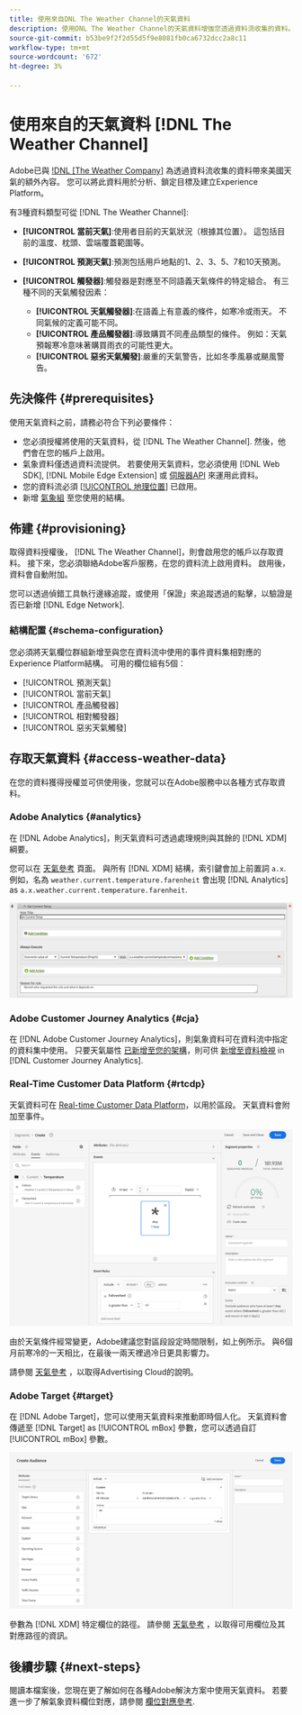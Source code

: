 ```yaml
---
title: 使用來自DNL The Weather Channel的天氣資料
description: 使用DNL The Weather Channel的天氣資料增強您透過資料流收集的資料。
source-git-commit: b53be9f2f2d55d5f9e8081fb0ca6732dcc2a8c11
workflow-type: tm+mt
source-wordcount: '672'
ht-degree: 3%

---
```



# 使用來自的天氣資料 [!DNL The Weather Channel]

Adobe已與 [!DNL [The Weather Company]](https://www.ibm.com/weather) 為透過資料流收集的資料帶來美國天氣的額外內容。 您可以將此資料用於分析、鎖定目標及建立Experience Platform。

有3種資料類型可從 [!DNL The Weather Channel]:

* **[!UICONTROL 當前天氣]**:使用者目前的天氣狀況（根據其位置）。 這包括目前的溫度、枕頭、雲端覆蓋範圍等。
* **[!UICONTROL 預測天氣]**:預測包括用戶地點的1、2、3、5、7和10天預測。
* **[!UICONTROL 觸發器]**:觸發器是對應至不同語義天氣條件的特定組合。 有三種不同的天氣觸發因素：

   * **[!UICONTROL 天氣觸發器]**:在語義上有意義的條件，如寒冷或雨天。 不同氣候的定義可能不同。
   * **[!UICONTROL 產品觸發器]**:導致購買不同產品類型的條件。 例如：天氣預報寒冷意味著購買雨衣的可能性更大。
   * **[!UICONTROL 惡劣天氣觸發]**:嚴重的天氣警告，比如冬季風暴或颶風警告。

## 先決條件 {#prerequisites}

使用天氣資料之前，請務必符合下列必要條件：

* 您必須授權將使用的天氣資料，從 [!DNL The Weather Channel]. 然後，他們會在您的帳戶上啟用。
* 氣象資料僅透過資料流提供。 若要使用天氣資料，您必須使用 [!DNL Web SDK], [!DNL Mobile Edge Extension] 或 [伺服器API](../../../server-api/overview.md) 來運用此資料。
* 您的資料流必須 [[!UICONTROL 地理位置]](../configure.md#advanced-options) 已啟用。
* 新增 [氣象組](#schema-configuration) 至您使用的結構。

## 佈建 {#provisioning}

取得資料授權後， [!DNL The Weather Channel]，則會啟用您的帳戶以存取資料。 接下來，您必須聯絡Adobe客戶服務，在您的資料流上啟用資料。 啟用後，資料會自動附加。

您可以透過偵錯工具執行邊緣追蹤，或使用「保證」來追蹤透過的點擊，以驗證是否已新增 [!DNL Edge Network].

### 結構配置 {#schema-configuration}

您必須將天氣欄位群組新增至與您在資料流中使用的事件資料集相對應的Experience Platform結構。 可用的欄位組有5個：

* [!UICONTROL 預測天氣]
* [!UICONTROL 當前天氣]
* [!UICONTROL 產品觸發器]
* [!UICONTROL 相對觸發器]
* [!UICONTROL 惡劣天氣觸發]

## 存取天氣資料 {#access-weather-data}

在您的資料獲得授權並可供使用後，您就可以在Adobe服務中以各種方式存取資料。

### Adobe Analytics {#analytics}

在 [!DNL Adobe Analytics]，則天氣資料可透過處理規則與其餘的 [!DNL XDM] 綱要。

您可以在 [天氣參考](weather-reference.md) 頁面。 與所有 [!DNL XDM] 結構，索引鍵會加上前置詞 `a.x`. 例如，名為 `weather.current.temperature.farenheit` 會出現 [!DNL Analytics] as `a.x.weather.current.temperature.farenheit`.

![處理規則介面](../../assets/datastreams/data-enrichment/weather/processing-rules.png)

### Adobe Customer Journey Analytics {#cja}

在 [!DNL Adobe Customer Journey Analytics]，則氣象資料可在資料流中指定的資料集中使用。 只要天氣屬性 [已新增至您的架構](#prerequisites-prerequisites)，則可供 [新增至資料檢視](https://experienceleague.adobe.com/docs/analytics-platform/using/cja-dataviews/create-dataview.html) in [!DNL Customer Journey Analytics].

### Real-Time Customer Data Platform {#rtcdp}

天氣資料可在 [Real-time Customer Data Platform](../../../rtcdp/overview.md)，以用於區段。 天氣資料會附加至事件。

![顯示天氣事件的區段產生器](../../assets/datastreams/data-enrichment/weather/schema-builder.png)

由於天氣條件經常變更，Adobe建議您對區段設定時間限制，如上例所示。 與6個月前寒冷的一天相比，在最後一兩天裡過冷日更具影響力。

請參閱 [天氣參考](weather-reference.md) ，以取得Advertising Cloud的說明。

### Adobe Target {#target}

在 [!DNL Adobe Target]，您可以使用天氣資料來推動即時個人化。 天氣資料會傳遞至 [!DNL Target] as [!UICONTROL mBox] 參數，您可以透過自訂 [!UICONTROL mBox] 參數。

![Target Audience Builder](../../assets/datastreams/data-enrichment/weather/target-audience-builder.png)

參數為 [!DNL XDM] 特定欄位的路徑。 請參閱 [天氣參考](weather-reference.md) ，以取得可用欄位及其對應路徑的資訊。

## 後續步驟 {#next-steps}

閱讀本檔案後，您現在更了解如何在各種Adobe解決方案中使用天氣資料。 若要進一步了解氣象資料欄位對應，請參閱 [欄位對應參考](weather-reference.md).